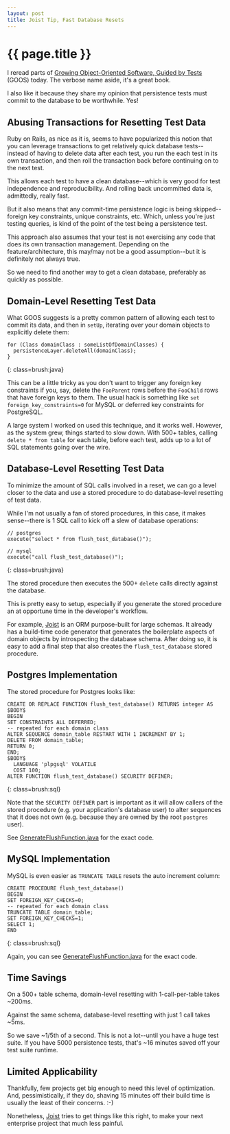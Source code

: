 ```yaml
---
layout: post
title: Joist Tip, Fast Database Resets
---
```


{{ page.title }}
================

I reread parts of [Growing Object-Oriented Software, Guided by Tests][goos] (GOOS) today. The verbose name aside, it's a great book.

I also like it because they share my opinion that persistence tests must commit to the database to be worthwhile. Yes!

Abusing Transactions for Resetting Test Data
--------------------------------------------

Ruby on Rails, as nice as it is, seems to have popularized this notion that you can leverage transactions to get relatively quick database tests--instead of having to delete data after each test, you run the each test in its own transaction, and then roll the transaction back before continuing on to the next test.

This allows each test to have a clean database--which is very good for test independence and reproducibility. And rolling back uncommitted data is, admittedly, really fast.

But it also means that any commit-time persistence logic is being skipped--foreign key constraints, unique constraints, etc. Which, unless you're just testing queries, is kind of the point of the test being a persistence test.

This approach also assumes that your test is not exercising any code that does its own transaction management. Depending on the feature/architecture, this may/may not be a good assumption--but it is definitely not always true.

So we need to find another way to get a clean database, preferably as quickly as possible.

Domain-Level Resetting Test Data
--------------------------------

What GOOS suggests is a pretty common pattern of allowing each test to commit its data, and then in `setUp`, iterating over your domain objects to explicitly delete them:

    for (Class domainClass : someListOfDomainClasses) {
      persistenceLayer.deleteAll(domainClass);
    }
{: class=brush:java}

This can be a little tricky as you don't want to trigger any foreign key constraints if you, say, delete the `FooParent` rows before the `FooChild` rows that have foreign keys to them. The usual hack is something like `set foreign_key_constraints=0` for MySQL or deferred key constraints for PostgreSQL.

A large system I worked on used this technique, and it works well. However, as the system grew, things started to slow down. With 500+ tables, calling `delete * from table` for each table, before each test, adds up to a lot of SQL statements going over the wire.

Database-Level Resetting Test Data
----------------------------------

To minimize the amount of SQL calls involved in a reset, we can go a level closer to the data and use a stored procedure to do database-level resetting of test data.

While I'm not usually a fan of stored procedures, in this case, it makes sense--there is 1 SQL call to kick off a slew of database operations:

    // postgres
    execute("select * from flush_test_database()");

    // mysql
    execute("call flush_test_database()");
{: class=brush:java}

The stored procedure then executes the 500+ `delete` calls directly against the database.

This is pretty easy to setup, especially if you generate the stored procedure an at opportune time in the developer's workflow.

For example, [Joist][joist] is an ORM purpose-built for large schemas. It already has a build-time code generator that generates the boilerplate aspects of domain objects by introspecting the database schema. After doing so, it is easy to add a final step that also creates the `flush_test_database` stored procedure.

Postgres Implementation
-----------------------

The stored procedure for Postgres looks like:

    CREATE OR REPLACE FUNCTION flush_test_database() RETURNS integer AS
    $BODY$
    BEGIN
    SET CONSTRAINTS ALL DEFERRED;
    -- repeated for each domain class
    ALTER SEQUENCE domain_table RESTART WITH 1 INCREMENT BY 1;
    DELETE FROM domain_table;
    RETURN 0;
    END;
    $BODY$
      LANGUAGE 'plpgsql' VOLATILE
      COST 100;
    ALTER FUNCTION flush_test_database() SECURITY DEFINER;
{: class=brush:sql}

Note that the `SECURITY DEFINER` part is important as it will allow callers of the stored procedure (e.g. your application's database user) to alter sequences that it does not own (e.g. because they are owned by the root `postgres` user).

See [GenerateFlushFunction.java][flush] for the exact code.

MySQL Implementation
--------------------

MySQL is even easier as `TRUNCATE TABLE` resets the auto increment column:

    CREATE PROCEDURE flush_test_database()
    BEGIN
    SET FOREIGN_KEY_CHECKS=0;
    -- repeated for each domain class
    TRUNCATE TABLE domain_table;
    SET FOREIGN_KEY_CHECKS=1;
    SELECT 1;
    END
{: class=brush:sql}

Again, you can see [GenerateFlushFunction.java][flush] for the exact code.

Time Savings
------------

On a 500+ table schema, domain-level resetting with 1-call-per-table takes ~200ms.

Against the same schema, database-level resetting with just 1 call takes ~5ms.

So we save ~1/5th of a second. This is not a lot--until you have a huge test suite. If you have 5000 persistence tests, that's ~16 minutes saved off your test suite runtime.

Limited Applicability
---------------------

Thankfully, few projects get big enough to need this level of optimization. And, pessimistically, if they do, shaving 15 minutes off their build time is usually the least of their concerns. :-)

Nonetheless, [Joist][joist] tries to get things like this right, to make your next enterprise project that much less painful.

[goos]: http://www.amazon.com/Growing-Object-Oriented-Software-Guided-Tests/dp/0321503627
[joist]: http://joist.ws
[flush]: http://github.com/stephenh/joist/blob/master/migrations/src/main/java/joist/codegen/passes/GenerateFlushFunction.java
